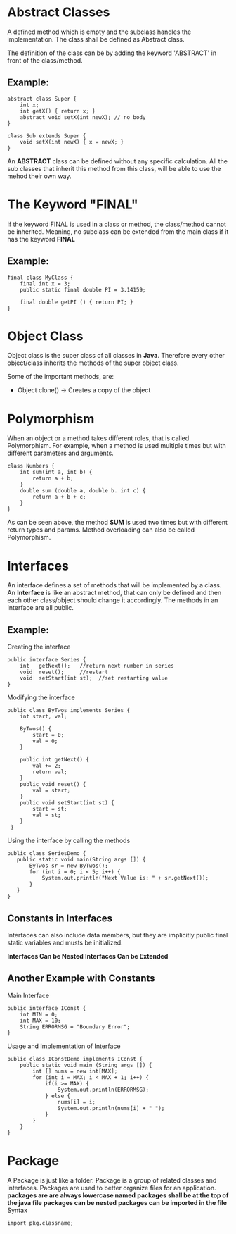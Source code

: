# Abstract Classes
A defined method which is empty and the subclass handles the implementation. The class shall be defined as Abstract class. 

The definition of the class can be by adding the keyword 'ABSTRACT' in front of the class/method. 

## Example:
```
abstract class Super {
    int x;
    int getX() { return x; }
    abstract void setX(int newX); // no body
}

class Sub extends Super {
    void setX(int newX) { x = newX; }
}
```
An **ABSTRACT** class can be defined without any specific calculation. All the sub classes that inherit this method from this class, will be able to use the mehod their own way. 

# The Keyword "FINAL"
If the keyword FINAL is used in a class or method, the class/method cannot be inherited. Meaning, no subclass can be extended from the main class if it has the keyword **FINAL**

## Example:
```
final class MyClass {
    final int x = 3;
    public static final double PI = 3.14159;

    final double getPI () { return PI; }
}
```

# Object Class
Object class is the super class of all classes in **Java**. Therefore every other object/class inherits the methods of the super object class.

Some of the important methods, are:
- Object clone() -> Creates a copy of the object

# Polymorphism
When an object or a method takes different roles, that is called Polymorphism. For example, when a method is used multiple times but with different parameters and arguments. 

```
class Numbers {
    int sum(int a, int b) {
        return a + b;
    }
    double sum (double a, double b. int c) {
        return a + b + c;
    }
}
```
As can be seen above, the method **SUM** is used two times but with different return types and params. Method overloading can also be called Polymorphism. 


# Interfaces
An interface defines a set of methods that will be implemented by a class. An **Interface** is like an abstract method, that can only be defined and then each other class/object should change it accordingly. The methods in an Interface are all public. 

## Example:
Creating the interface
```
public interface Series {
    int   getNext();   //return next number in series
    void  reset();     //restart
    void  setStart(int st);  //set restarting value
}
```
Modifying the interface
```
public class ByTwos implements Series {
    int start, val;

    ByTwos() {
        start = 0;
        val = 0;
    }

    public int getNext() {
        val += 2;
        return val;
    }
    public void reset() {
        val = start;
    }
    public void setStart(int st) {
        start = st;
        val = st;
    }
 }
 ```
 Using the interface by calling the methods
 ```
 public class SeriesDemo {
    public static void main(String args []) {
        ByTwos sr = new ByTwos();
        for (int i = 0; i < 5; i++) {
            System.out.println("Next Value is: " + sr.getNext());
        }
    }
}
```

## Constants in Interfaces
Interfaces can also include data members, but they are implicitly public final static variables and musts be initialized.

**Interfaces Can be Nested**
**Interfaces Can be Extended**

## Another Example with Constants
Main Interface 
```
public interface IConst {
    int MIN = 0;
    int MAX = 10;
    String ERRORMSG = "Boundary Error";
}
```
Usage and Implementation of Interface
```
public class IConstDemo implements IConst {
    public static void main (String args []) {
        int [] nums = new int[MAX];
        for (int i = MAX; i < MAX + 1; i++) {
            if(i >= MAX) {
                System.out.println(ERRORMSG);
            } else {
                nums[i] = i;
                System.out.println(nums[i] + " ");
            }
        }
    }
}
```

# Package
A Package is just like a folder. Package is a group of related classes and interfaces. Packages are used to better organize files for an application. 
**packages are are always lowercase named**
**packages shall be at the top of the java file**
**packages can be nested**
**packages can be imported in the file**
Syntax
```
import pkg.classname;
```

